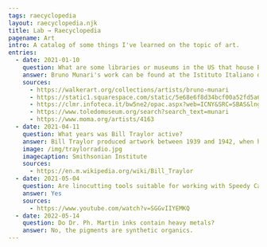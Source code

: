 ```yaml
---
tags: raecyclopedia
layout: raecyclopedia.njk
title: Lab → Raecyclopedia
pagename: Art
intro: A catalog of some things I've learned on the topic of art.
entries:
  - date: 2021-01-10
    question: What are some libraries or museums in the US that house Bruno Munari's work?
    answer: Bruno Munari's work can be found at the Istituto Italiano di Cultura (NYC), Museum of Modern Art (NYC), Merrill-Berman Collection (NYC), Toledo Museum of Art, and Walker Art Center (Minneapolis).
    sources:
      - https://walkerart.org/collections/artists/bruno-munari
      - https://static1.squarespace.com/static/5e68e6f8d34bcf00a52fd5a6/t/5e9f9f47352fc15c62d16597/1587519318587/MCB+Bruno+Munari.pdf
      - https://clmr.infoteca.it/bw5ne2/opac.aspx?web=ICNY&SRC=SBAS&lng=ENG
      - https://www.toledomuseum.org/search?search_text=munari
      - https://www.moma.org/artists/4163
  - date: 2021-04-11
    question: What years was Bill Traylor active?
    answer: Bill Traylor produced artwork between 1939 and 1942, when he was in his 80s.
    image: /img/traylorradio.jpg
    imagecaption: Smithsonian Institute
    sources:
      - https://en.m.wikipedia.org/wiki/Bill_Traylor
  - date: 2021-05-04
    question: Are linocutting tools suitable for working with Speedy Carve?
    answer: Yes
    sources:
      - https://www.youtube.com/watch?v=SGGvIIYEMKQ
  - date: 2022-05-14
    question: Do Dr. Ph. Martin inks contain heavy metals?
    answer: No, the pigments are synthetic organics.
---
```

